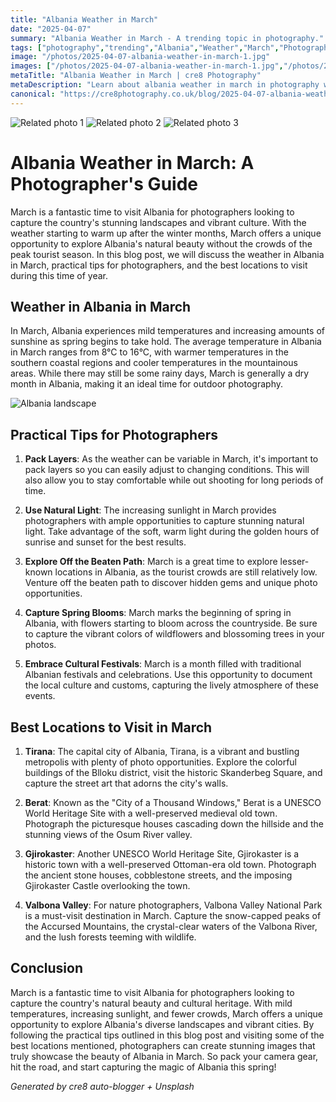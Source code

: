 ```yaml
---
title: "Albania Weather in March"
date: "2025-04-07"
summary: "Albania Weather in March - A trending topic in photography."
tags: ["photography","trending","Albania","Weather","March","Photographer's Guide","landscapes","culture","tips","locations","spring","festivals"]
image: "/photos/2025-04-07-albania-weather-in-march-1.jpg"
images: ["/photos/2025-04-07-albania-weather-in-march-1.jpg","/photos/2025-04-07-albania-weather-in-march-2.jpg","/photos/2025-04-07-albania-weather-in-march-3.jpg"]
metaTitle: "Albania Weather in March | cre8 Photography"
metaDescription: "Learn about albania weather in march in photography with practical tips and insights."
canonical: "https://cre8photography.co.uk/blog/2025-04-07-albania-weather-in-march"
---
```



<div class="grid grid-cols-1 sm:grid-cols-2 md:grid-cols-3 gap-4">
  <img src="/photos/2025-04-07-albania-weather-in-march-1.jpg" alt="Related photo 1" class="w-full rounded-lg" />
<img src="/photos/2025-04-07-albania-weather-in-march-2.jpg" alt="Related photo 2" class="w-full rounded-lg" />
<img src="/photos/2025-04-07-albania-weather-in-march-3.jpg" alt="Related photo 3" class="w-full rounded-lg" />
</div>


# Albania Weather in March: A Photographer's Guide

March is a fantastic time to visit Albania for photographers looking to capture the country's stunning landscapes and vibrant culture. With the weather starting to warm up after the winter months, March offers a unique opportunity to explore Albania's natural beauty without the crowds of the peak tourist season. In this blog post, we will discuss the weather in Albania in March, practical tips for photographers, and the best locations to visit during this time of year.

## Weather in Albania in March

In March, Albania experiences mild temperatures and increasing amounts of sunshine as spring begins to take hold. The average temperature in Albania in March ranges from 8°C to 16°C, with warmer temperatures in the southern coastal regions and cooler temperatures in the mountainous areas. While there may still be some rainy days, March is generally a dry month in Albania, making it an ideal time for outdoor photography.

![Albania landscape](/path/to/image)

## Practical Tips for Photographers

1. **Pack Layers**: As the weather can be variable in March, it's important to pack layers so you can easily adjust to changing conditions. This will also allow you to stay comfortable while out shooting for long periods of time.

2. **Use Natural Light**: The increasing sunlight in March provides photographers with ample opportunities to capture stunning natural light. Take advantage of the soft, warm light during the golden hours of sunrise and sunset for the best results.

3. **Explore Off the Beaten Path**: March is a great time to explore lesser-known locations in Albania, as the tourist crowds are still relatively low. Venture off the beaten path to discover hidden gems and unique photo opportunities.

4. **Capture Spring Blooms**: March marks the beginning of spring in Albania, with flowers starting to bloom across the countryside. Be sure to capture the vibrant colors of wildflowers and blossoming trees in your photos.

5. **Embrace Cultural Festivals**: March is a month filled with traditional Albanian festivals and celebrations. Use this opportunity to document the local culture and customs, capturing the lively atmosphere of these events.

## Best Locations to Visit in March

1. **Tirana**: The capital city of Albania, Tirana, is a vibrant and bustling metropolis with plenty of photo opportunities. Explore the colorful buildings of the Blloku district, visit the historic Skanderbeg Square, and capture the street art that adorns the city's walls.

2. **Berat**: Known as the "City of a Thousand Windows," Berat is a UNESCO World Heritage Site with a well-preserved medieval old town. Photograph the picturesque houses cascading down the hillside and the stunning views of the Osum River valley.

3. **Gjirokaster**: Another UNESCO World Heritage Site, Gjirokaster is a historic town with a well-preserved Ottoman-era old town. Photograph the ancient stone houses, cobblestone streets, and the imposing Gjirokaster Castle overlooking the town.

4. **Valbona Valley**: For nature photographers, Valbona Valley National Park is a must-visit destination in March. Capture the snow-capped peaks of the Accursed Mountains, the crystal-clear waters of the Valbona River, and the lush forests teeming with wildlife.

## Conclusion

March is a fantastic time to visit Albania for photographers looking to capture the country's natural beauty and cultural heritage. With mild temperatures, increasing sunlight, and fewer crowds, March offers a unique opportunity to explore Albania's diverse landscapes and vibrant cities. By following the practical tips outlined in this blog post and visiting some of the best locations mentioned, photographers can create stunning images that truly showcase the beauty of Albania in March. So pack your camera gear, hit the road, and start capturing the magic of Albania this spring!

*Generated by cre8 auto-blogger + Unsplash*
